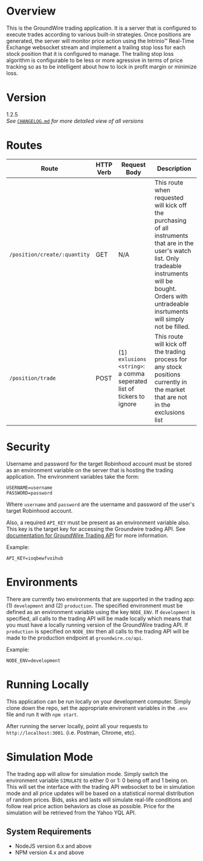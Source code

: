 # Overview
This is the GroundWire trading application.  It is a server that is configured to execute trades according to various built-in strategies.  Once positions are generated, the server will monitor price action using the Intrinio&trade; Real-Time Exchange websocket stream and implement a trailing stop loss for each stock position that it is configured to manage. The trailing stop loss algorithm is configurable to be less or more agressive in terms of price tracking so as to be intelligent about how to lock in profit margin or minimize loss.

# Version
1.2.5
<br>
<em>See</em> [`CHANGELOG.md`](./CHANGELOG.md) <em>for more detailed view of all versions</em>

# Routes

| Route                          | HTTP Verb         | Request Body         | Description                                                           |
| ------------------------------ | ----------------- | -------------------- | --------------------------------------------------------------------- |
| `/position/create/:quantity`   | GET               | N/A                  | This route when requested will kick off the purchasing of all instruments that are in the user's watch list.  Only tradeable instruments will be bought.  Orders with untradeable insrtuments will simply not be filled. |
| `/position/trade`              | POST              | (1) `exlusions <string>`: a comma seperated list of tickers to ignore | This route will kick off the trading process for any stock positions currently in the market that are not in the exclusions list |

# Security

Username and password for the target Robinhood account must be stored as an environment variable on the server that is hosting the trading application.  The environment variables take the form:

```
USERNAME=username
PASSWORD=password
```

Where `username` and `password` are the username and password of the user's target Robinhood account.  

Also, a required `API_KEY` must be present as an environment variable also.  This key is the target key for accessing the Groundwire trading API.  See [documentation for GroundWire Trading API](https://gitlab.com/ground_wire/node_repo/blob/master/README.md) for more information.

Example:
```
API_KEY=ioqbewfvoihub
```

# Environments

There are currently two environments that are supported in the trading app: (1) `development` and (2) `production`.  The specified environment must be defined as an environment variable using the key `NODE_ENV`.  If `development` is specified, all calls to the trading API will be made locally which means that you must have a locally running version of the GroundWire trading API.  If `production` is specified on `NODE_ENV` then all calls to the trading API will be made to the production endpoint at `groundwire.co/api`. 

Example:
```
NODE_ENV=development
```

# Running Locally

This application can be run locally on your development computer.  Simply clone down the repo, set the appropriate environent variables in the `.env` file and run it with `npm start`.

After running the server locally, point all your requests to `http://localhost:3001`.  (i.e. Postman, Chrome, etc).

# Simulation Mode

The trading app will allow for simulation mode.  Simply switch the environment variable `SIMULATE` to either 0 or 1: 0 being off and 1 being on.  This will set the interface with the trading API websocket to be in simulation mode and all price updates will be based on a statistical normal distribution of random prices.  Bids, asks and lasts will simulate real-life conditions and follow real price action behaviors as close as possible.  Price for the simulation will be retrieved from the Yahoo YQL API.

## System Requirements
* NodeJS version 6.x and above
* NPM version 4.x and above
